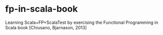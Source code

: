 # fp-in-scala-book
Learning Scala+FP+ScalaTest by exercising the Functional Programming in Scala book [Chiusano, Bjarnason, 2013]
